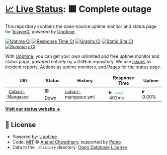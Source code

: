 # [📈 Live Status](https://1player0.github.io/upptimemon): <!--live status--> **🟥 Complete outage**

This repository contains the open-source uptime monitor and status page for [1player0](https://1player0.github.io/upptimemon), powered by [Upptime](https://github.com/upptime/upptime).

[![Uptime CI](https://github.com/1player0/upptimemon/workflows/Uptime%20CI/badge.svg)](https://github.com/1player0/upptimemon/actions?query=workflow%3A%22Uptime+CI%22)
[![Response Time CI](https://github.com/1player0/upptimemon/workflows/Response%20Time%20CI/badge.svg)](https://github.com/1player0/upptimemon/actions?query=workflow%3A%22Response+Time+CI%22)
[![Graphs CI](https://github.com/1player0/upptimemon/workflows/Graphs%20CI/badge.svg)](https://github.com/1player0/upptimemon/actions?query=workflow%3A%22Graphs+CI%22)
[![Static Site CI](https://github.com/1player0/upptimemon/workflows/Static%20Site%20CI/badge.svg)](https://github.com/1player0/upptimemon/actions?query=workflow%3A%22Static+Site+CI%22)
[![Summary CI](https://github.com/1player0/upptimemon/workflows/Summary%20CI/badge.svg)](https://github.com/1player0/upptimemon/actions?query=workflow%3A%22Summary+CI%22)

With [Upptime](https://upptime.js.org), you can get your own unlimited and free uptime monitor and status page, powered entirely by a GitHub repository. We use [Issues](https://github.com/1player0/upptimemon/issues) as incident reports, [Actions](https://github.com/1player0/upptimemon/actions) as uptime monitors, and [Pages](https://1player0.github.io/upptimemon) for the status page.

<!--start: status pages-->
<!-- This summary is generated by Upptime (https://github.com/upptime/upptime) -->
<!-- Do not edit this manually, your changes will be overwritten -->
<!-- prettier-ignore -->
| URL | Status | History | Response Time | Uptime |
| --- | ------ | ------- | ------------- | ------ |
| <img alt="" src="https://icons.duckduckgo.com/ip3/cubari.moe.ico" height="13"> [Cubari-Mangasee](https://cubari.moe/read/mangasee) | 🟥 Down | [cubari-mangasee.yml](https://github.com/1player0/upptimemon/commits/HEAD/history/cubari-mangasee.yml) | <details><summary><img alt="Response time graph" src="./graphs/cubari-mangasee/response-time-week.png" height="20"> 402ms</summary><br><a href="https://1player0.github.io/upptimemon/history/cubari-mangasee"><img alt="Response time 313" src="https://img.shields.io/endpoint?url=https%3A%2F%2Fraw.githubusercontent.com%2F1player0%2Fupptimemon%2FHEAD%2Fapi%2Fcubari-mangasee%2Fresponse-time.json"></a><br><a href="https://1player0.github.io/upptimemon/history/cubari-mangasee"><img alt="24-hour response time 1250" src="https://img.shields.io/endpoint?url=https%3A%2F%2Fraw.githubusercontent.com%2F1player0%2Fupptimemon%2FHEAD%2Fapi%2Fcubari-mangasee%2Fresponse-time-day.json"></a><br><a href="https://1player0.github.io/upptimemon/history/cubari-mangasee"><img alt="7-day response time 402" src="https://img.shields.io/endpoint?url=https%3A%2F%2Fraw.githubusercontent.com%2F1player0%2Fupptimemon%2FHEAD%2Fapi%2Fcubari-mangasee%2Fresponse-time-week.json"></a><br><a href="https://1player0.github.io/upptimemon/history/cubari-mangasee"><img alt="30-day response time 355" src="https://img.shields.io/endpoint?url=https%3A%2F%2Fraw.githubusercontent.com%2F1player0%2Fupptimemon%2FHEAD%2Fapi%2Fcubari-mangasee%2Fresponse-time-month.json"></a><br><a href="https://1player0.github.io/upptimemon/history/cubari-mangasee"><img alt="1-year response time 313" src="https://img.shields.io/endpoint?url=https%3A%2F%2Fraw.githubusercontent.com%2F1player0%2Fupptimemon%2FHEAD%2Fapi%2Fcubari-mangasee%2Fresponse-time-year.json"></a></details> | <details><summary><a href="https://1player0.github.io/upptimemon/history/cubari-mangasee">0.00%</a></summary><a href="https://1player0.github.io/upptimemon/history/cubari-mangasee"><img alt="All-time uptime 0.00%" src="https://img.shields.io/endpoint?url=https%3A%2F%2Fraw.githubusercontent.com%2F1player0%2Fupptimemon%2FHEAD%2Fapi%2Fcubari-mangasee%2Fuptime.json"></a><br><a href="https://1player0.github.io/upptimemon/history/cubari-mangasee"><img alt="24-hour uptime 0.00%" src="https://img.shields.io/endpoint?url=https%3A%2F%2Fraw.githubusercontent.com%2F1player0%2Fupptimemon%2FHEAD%2Fapi%2Fcubari-mangasee%2Fuptime-day.json"></a><br><a href="https://1player0.github.io/upptimemon/history/cubari-mangasee"><img alt="7-day uptime 0.00%" src="https://img.shields.io/endpoint?url=https%3A%2F%2Fraw.githubusercontent.com%2F1player0%2Fupptimemon%2FHEAD%2Fapi%2Fcubari-mangasee%2Fuptime-week.json"></a><br><a href="https://1player0.github.io/upptimemon/history/cubari-mangasee"><img alt="30-day uptime 1.38%" src="https://img.shields.io/endpoint?url=https%3A%2F%2Fraw.githubusercontent.com%2F1player0%2Fupptimemon%2FHEAD%2Fapi%2Fcubari-mangasee%2Fuptime-month.json"></a><br><a href="https://1player0.github.io/upptimemon/history/cubari-mangasee"><img alt="1-year uptime 0.00%" src="https://img.shields.io/endpoint?url=https%3A%2F%2Fraw.githubusercontent.com%2F1player0%2Fupptimemon%2FHEAD%2Fapi%2Fcubari-mangasee%2Fuptime-year.json"></a></details>

<!--end: status pages-->

[**Visit our status website →**](https://1player0.github.io/upptimemon)

## 📄 License

- Powered by: [Upptime](https://github.com/upptime/upptime)
- Code: [MIT](./LICENSE) © [Anand Chowdhary](https://anandchowdhary.com), supported by [Pabio](https://pabio.com)
- Data in the `./history` directory: [Open Database License](https://opendatacommons.org/licenses/odbl/1-0/)
